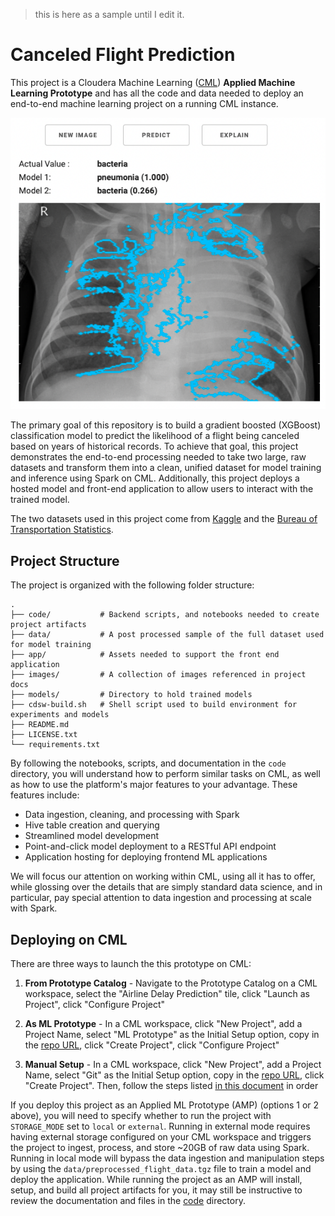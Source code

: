 > this is here as a sample until I edit it.

# Canceled Flight Prediction
This project is a Cloudera Machine Learning ([CML](https://www.cloudera.com/products/machine-learning.html)) **Applied Machine Learning Prototype** and has all the code and data needed to deploy an end-to-end machine learning project on a running CML instance.

![app](images/app.png)



The primary goal of this repository is to build a gradient boosted (XGBoost) classification model to predict the likelihood of a flight being canceled based on years of historical records. To achieve that goal, this project demonstrates the end-to-end processing needed to take two large, raw datasets and transform them into a clean, unified dataset for model training and inference using Spark on CML. Additionally, this project deploys a hosted model and front-end application to allow users to interact with the trained model. 

The two datasets used in this project come from [Kaggle](https://www.kaggle.com/yuanyuwendymu/airline-delay-and-cancellation-data-2009-2018) and the [Bureau of Transportation Statistics](https://www.transtats.bts.gov/DL_SelectFields.asp?Table_ID=236&DB_Short_Name=On-Time).

## Project Structure

The project is organized with the following folder structure:

```
.
├── code/           # Backend scripts, and notebooks needed to create project artifacts
├── data/           # A post processed sample of the full dataset used for model training
├── app/            # Assets needed to support the front end application
├── images/         # A collection of images referenced in project docs
├── models/         # Directory to hold trained models
├── cdsw-build.sh   # Shell script used to build environment for experiments and models
├── README.md
├── LICENSE.txt
└── requirements.txt
```

By following the notebooks, scripts, and documentation in the `code` directory, you will understand how to perform similar tasks on CML, as well as how to use the platform's major features to your advantage. These features include:

- Data ingestion, cleaning, and processing with Spark
- Hive table creation and querying
- Streamlined model development
- Point-and-click model deployment to a RESTful API endpoint
- Application hosting for deploying frontend ML applications

We will focus our attention on working within CML, using all it has to offer, while glossing over the details that are simply standard data science, and in particular, pay special attention to data ingestion and processing at scale with Spark.

## Deploying on CML

There are three ways to launch the this prototype on CML:

1. **From Prototype Catalog** - Navigate to the Prototype Catalog on a CML workspace, select the "Airline Delay Prediction" tile, click "Launch as Project", click "Configure Project"
2. **As ML Prototype** - In a CML workspace, click "New Project", add a Project Name, select "ML Prototype" as the Initial Setup option, copy in the [repo URL](https://github.com/cloudera/CML_AMP_Canceled_Flight_Prediction), click "Create Project", click "Configure Project"

3. **Manual Setup** - In a CML workspace, click "New Project", add a Project Name, select "Git" as the Initial Setup option, copy in the [repo URL](CML_AMP_Canceled_Flight_Prediction), click "Create Project". Then, follow the steps listed [in this document](code/README.md) in order

If you deploy this project as an Applied ML Prototype (AMP) (options 1 or 2 above), you will need to specify whether to run the project with `STORAGE_MODE` set to `local` or `external`. Running in external mode requires having external storage configured on your CML workspace and triggers the project to ingest, process, and store ~20GB of raw data using Spark. Running in local mode will bypass the data ingestion and manipulation steps by using the `data/preprocessed_flight_data.tgz` file to train a model and deploy the application. While running the project as an AMP will install, setup, and build all project artifacts for you, it may still be instructive to review the documentation and files in the [code](code/) directory.